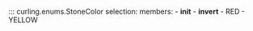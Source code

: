 ::: curling.enums.StoneColor
    selection:
        members:
            - __init__
            - __invert__
            - RED
            - YELLOW